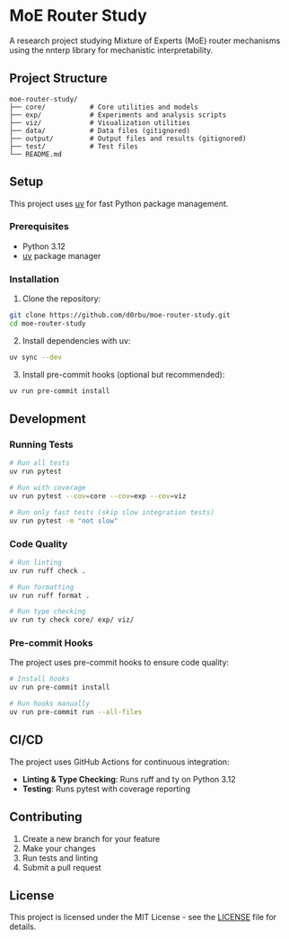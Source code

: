 # MoE Router Study

A research project studying Mixture of Experts (MoE) router mechanisms using the nnterp library for mechanistic interpretability.

## Project Structure

```
moe-router-study/
├── core/           # Core utilities and models
├── exp/            # Experiments and analysis scripts
├── viz/            # Visualization utilities
├── data/           # Data files (gitignored)
├── output/         # Output files and results (gitignored)
├── test/           # Test files
└── README.md
```

## Setup

This project uses [uv](https://docs.astral.sh/uv/) for fast Python package management.

### Prerequisites

- Python 3.12
- [uv](https://docs.astral.sh/uv/getting-started/installation/) package manager

### Installation

1. Clone the repository:
```bash
git clone https://github.com/d0rbu/moe-router-study.git
cd moe-router-study
```

2. Install dependencies with uv:
```bash
uv sync --dev
```

3. Install pre-commit hooks (optional but recommended):
```bash
uv run pre-commit install
```

## Development

### Running Tests

```bash
# Run all tests
uv run pytest

# Run with coverage
uv run pytest --cov=core --cov=exp --cov=viz

# Run only fast tests (skip slow integration tests)
uv run pytest -m "not slow"
```

### Code Quality

```bash
# Run linting
uv run ruff check .

# Run formatting
uv run ruff format .

# Run type checking
uv run ty check core/ exp/ viz/
```

### Pre-commit Hooks

The project uses pre-commit hooks to ensure code quality:

```bash
# Install hooks
uv run pre-commit install

# Run hooks manually
uv run pre-commit run --all-files
```

## CI/CD

The project uses GitHub Actions for continuous integration:

- **Linting & Type Checking**: Runs ruff and ty on Python 3.12
- **Testing**: Runs pytest with coverage reporting

## Contributing

1. Create a new branch for your feature
2. Make your changes
3. Run tests and linting
4. Submit a pull request

## License

This project is licensed under the MIT License - see the [LICENSE](LICENSE) file for details.
